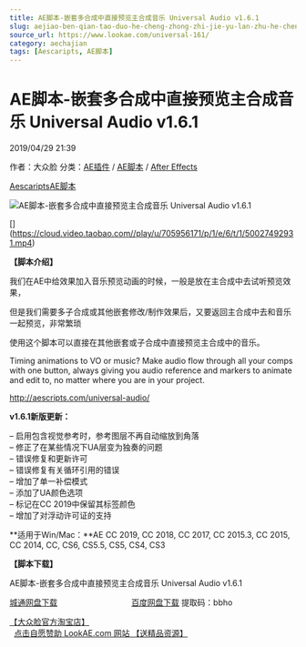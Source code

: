 ```yaml
---
title: AE脚本-嵌套多合成中直接预览主合成音乐 Universal Audio v1.6.1
slug: aejiao-ben-qian-tao-duo-he-cheng-zhong-zhi-jie-yu-lan-zhu-he-cheng-yin-le-universal-audio-v1-6-1
source_url: https://www.lookae.com/universal-161/
category: aechajian
tags: [Aescaripts, AE脚本]
---
```

# AE脚本-嵌套多合成中直接预览主合成音乐 Universal Audio v1.6.1

2019/04/29 21:39

作者：大众脸
分类：[AE插件](https://www.lookae.com/after-effects/aechajian/) / [AE脚本](https://www.lookae.com/after-effects/aescripts/) / [After Effects](https://www.lookae.com/after-effects/)

[Aescaripts](https://www.lookae.com/tag/aescaripts/)[AE脚本](https://www.lookae.com/tag/ae%e8%84%9a%e6%9c%ac/)

![AE脚本-嵌套多合成中直接预览主合成音乐 Universal Audio v1.6.1](https://www.lookae.com/wp-content/uploads/2019/04/Universal-Audio.jpg "AE脚本-嵌套多合成中直接预览主合成音乐 Universal Audio v1.6.1-LookAE.com")

[﻿[﻿]("https://cloud.video.taobao.com//play/u/705956171/p/1/e/6/t/1/50027492931.mp4)](https://cloud.video.taobao.com//play/u/705956171/p/1/e/6/t/1/50027492931.mp4)

**【脚本介绍】**

我们在AE中给效果加入音乐预览动画的时候，一般是放在主合成中去试听预览效果，

但是我们需要多子合成或其他嵌套修改/制作效果后，又要返回主合成中去和音乐一起预览，非常繁琐

使用这个脚本可以直接在其他嵌套或子合成中直接预览主合成中的音乐。

Timing animations to VO or music? Make audio flow through all your comps with one button, always giving you audio reference and markers to animate and edit to, no matter where you are in your project.

http://aescripts.com/universal-audio/

**v1.6.1新版更新：**

– 启用包含视觉参考时，参考图层不再自动缩放到角落  
– 修正了在某些情况下UA层变为独奏的问题  
– 错误修复和更新许可  
– 错误修复有关循环引用的错误  
– 增加了单一补偿模式  
– 添加了UA颜色选项  
– 标记在CC 2019中保留其标签颜色  
– 增加了对浮动许可证的支持

**适用于Win/Mac：**AE CC 2019, CC 2018, CC 2017, CC 2015.3, CC 2015, CC 2014, CC, CS6, CS5.5, CS5, CS4, CS3

**【脚本下载】**

AE脚本-嵌套多合成中直接预览主合成音乐 Universal Audio v1.6.1

[城通网盘下载](https://lookae.ctfile.com/fs/680462-369452207)                                 [百度网盘下载](https://pan.baidu.com/s/1NJCu1o2Vp-gfgNgnKnKDHg) 提取码：bbho

[【大众脸官方淘宝店】](https://lookae.taobao.com/)                [点击自愿赞助 LookAE.com 网站 【送精品资源】](https://www.lookae.com/sponsor/)
